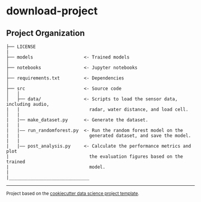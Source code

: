 download-project
==============================

Project Organization
------------

    ├── LICENSE
    |
    ├── models                   <- Trained models
    │      
    ├── notebooks                <- Jupyter notebooks
    │      
    ├── requirements.txt         <- Dependencies
    │      
    ├── src                      <- Source code
    │   │      
    │   ├── data/                <- Scripts to load the sensor data, including audio,
    |   |                          radar, water distance, and load cell.
    │   |
    |   |── make_dataset.py      <- Generate the dataset.
    |   |
    |   |—— run_randomforest.py  <- Run the random forest model on the
    |   |                          generated dataset, and save the model.
    |   |
    |   |—— post_analysis.py     <- Calculate the performance metrics and plot
    |                              the evaluation figures based on the trained
    |                              model.
    |
    |______________________________
--------

<p><small>Project based on the <a target="_blank" href="https://drivendata.github.io/cookiecutter-data-science/">cookiecutter data science project template</a>. </small></p>
